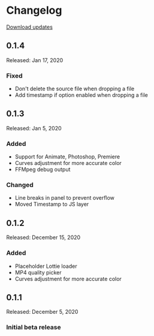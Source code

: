 # Changelog

<a href="http://license.battleaxe.co/" class="nav-link action-button">Download updates</a>


## 0.1.4
Released: Jan 17, 2020

### Fixed
- Don't delete the source file when dropping a file
- Add timestamp if option enabled when dropping a file

## 0.1.3
Released: Jan 5, 2020

### Added
- Support for Animate, Photoshop, Premiere
- Curves adjustment for more accurate color
- FFMpeg debug output

### Changed
- Line breaks in panel to prevent overflow
- Moved Timestamp to JS layer


## 0.1.2
Released: December 15, 2020

### Added 
- Placeholder Lottie loader
- MP4 quality picker
- Curves adjustment for more accurate color


## 0.1.1
Released: December 5, 2020

### Initial beta release